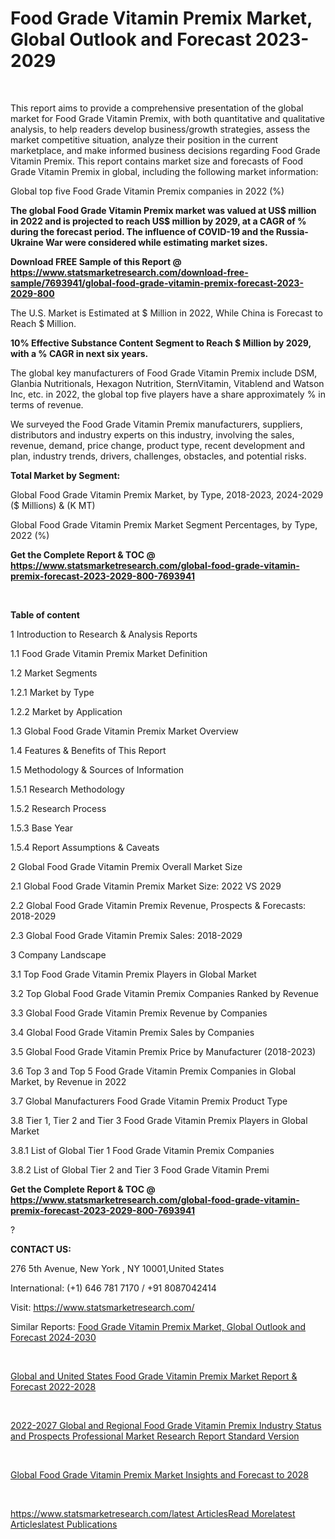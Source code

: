 <h1>Food Grade Vitamin Premix Market, Global Outlook and Forecast 2023-2029</h1><br/><p>This report aims to provide a comprehensive presentation of the global market for Food Grade Vitamin Premix, with both quantitative and qualitative analysis, to help readers develop business/growth strategies, assess the market competitive situation, analyze their position in the current marketplace, and make informed business decisions regarding Food Grade Vitamin Premix. This report contains market size and forecasts of Food Grade Vitamin Premix in global, including the following market information:</p>
 
 
 
 <p>Global top five Food Grade Vitamin Premix companies in 2022 (%)</p>
 
 
 
 <p><strong>The global Food Grade Vitamin Premix market was valued at US$ million in 2022 and is projected to reach US$ million by 2029, at a <strong>CAGR</strong> of % during the forecast period. The influence of COVID-19 and the Russia-Ukraine War were considered while estimating market sizes.</strong></p>
 
 
 
 <p><strong>Download FREE Sample of this Report @ <a href="https://www.statsmarketresearch.com/download-free-sample/7693941/global-food-grade-vitamin-premix-forecast-2023-2029-800">https://www.statsmarketresearch.com/download-free-sample/7693941/global-food-grade-vitamin-premix-forecast-2023-2029-800</a></strong></p>
 
 
 
 <p>The U.S. Market is Estimated at $ Million in 2022, While China is Forecast to Reach $ Million.</p>
 
 
 
 <p><strong>10% Effective Substance Content Segment to Reach $ Million by 2029, with a % <strong>CAGR</strong> in next six years.</strong></p>
 
 
 
 <p>The global key manufacturers of Food Grade Vitamin Premix include DSM, Glanbia Nutritionals, Hexagon Nutrition, SternVitamin, Vitablend and Watson Inc, etc. in 2022, the global top five players have a share approximately % in terms of revenue.</p>
 
 
 
 <p>We surveyed the Food Grade Vitamin Premix manufacturers, suppliers, distributors and industry experts on this industry, involving the sales, revenue, demand, price change, product type, recent development and plan, industry trends, drivers, challenges, obstacles, and potential risks.</p>
 
 
 
 <p><strong>Total Market by Segment:</strong></p>
 
 
 
 <p>Global Food Grade Vitamin Premix Market, by Type, 2018-2023, 2024-2029 ($ Millions) & (K MT)</p>
 
 
 
 <p>Global Food Grade Vitamin Premix Market Segment Percentages, by Type, 2022 (%)</p>
 
 
 
 <div><b>Get the Complete Report & TOC @ <a href="https://www.statsmarketresearch.com/global-food-grade-vitamin-premix-forecast-2023-2029-800-7693941">https://www.statsmarketresearch.com/global-food-grade-vitamin-premix-forecast-2023-2029-800-7693941</a></b></div>
 
 
 
 <p><br />
 
 <b>Table of content</b></p>
 
 
 
 <p>1 Introduction to Research & Analysis Reports<br />
 
 1.1 Food Grade Vitamin Premix Market Definition<br />
 
 1.2 Market Segments<br />
 
 1.2.1 Market by Type<br />
 
 1.2.2 Market by Application<br />
 
 1.3 Global Food Grade Vitamin Premix Market Overview<br />
 
 1.4 Features & Benefits of This Report<br />
 
 1.5 Methodology & Sources of Information<br />
 
 1.5.1 Research Methodology<br />
 
 1.5.2 Research Process<br />
 
 1.5.3 Base Year<br />
 
 1.5.4 Report Assumptions & Caveats<br />
 
 2 Global Food Grade Vitamin Premix Overall Market Size<br />
 
 2.1 Global Food Grade Vitamin Premix Market Size: 2022 VS 2029<br />
 
 2.2 Global Food Grade Vitamin Premix Revenue, Prospects & Forecasts: 2018-2029<br />
 
 2.3 Global Food Grade Vitamin Premix Sales: 2018-2029<br />
 
 3 Company Landscape<br />
 
 3.1 Top Food Grade Vitamin Premix Players in Global Market<br />
 
 3.2 Top Global Food Grade Vitamin Premix Companies Ranked by Revenue<br />
 
 3.3 Global Food Grade Vitamin Premix Revenue by Companies<br />
 
 3.4 Global Food Grade Vitamin Premix Sales by Companies<br />
 
 3.5 Global Food Grade Vitamin Premix Price by Manufacturer (2018-2023)<br />
 
 3.6 Top 3 and Top 5 Food Grade Vitamin Premix Companies in Global Market, by Revenue in 2022<br />
 
 3.7 Global Manufacturers Food Grade Vitamin Premix Product Type<br />
 
 3.8 Tier 1, Tier 2 and Tier 3 Food Grade Vitamin Premix Players in Global Market<br />
 
 3.8.1 List of Global Tier 1 Food Grade Vitamin Premix Companies<br />
 
 3.8.2 List of Global Tier 2 and Tier 3 Food Grade Vitamin Premi</p>
 
 
 
 <div><b>Get the Complete Report & TOC @ <a href="https://www.statsmarketresearch.com/global-food-grade-vitamin-premix-forecast-2023-2029-800-7693941">https://www.statsmarketresearch.com/global-food-grade-vitamin-premix-forecast-2023-2029-800-7693941</a></b></div>
 
 
 
 <p>? </p>
 
 
 
 <p><b>CONTACT US:</b><br />
 
 276 5th Avenue, New York , NY 10001,United States<br />
 
 International: (+1) 646 781 7170 / +91 8087042414<br />
 
 Visit: <a href="https://www.statsmarketresearch.com/">https://www.statsmarketresearch.com/</a><br />
 
 Similar Reports: <a href="https://www.statsmarketresearch.com/global-food-grade-vitamin-premix-forecast-2023-2029-800-7693941">Food Grade Vitamin Premix Market, Global Outlook and Forecast 2024-2030</a><br />
 
 <br />
 
 <a href="https://www.statsmarketresearch.com/global-food-grade-vitamin-premix-forecast-2023-2029-800-7693941">Global and United States Food Grade Vitamin Premix Market Report & Forecast 2022-2028</a><br />
 
 <br />
 
 <a href="https://www.statsmarketresearch.com/global-food-grade-vitamin-premix-forecast-2023-2029-800-7693941">2022-2027 Global and Regional Food Grade Vitamin Premix Industry Status and Prospects Professional Market Research Report Standard Version</a><br />
 
 <br />
 
 <a href="https://www.statsmarketresearch.com/global-food-grade-vitamin-premix-forecast-2023-2029-800-7693941">Global Food Grade Vitamin Premix Market Insights and Forecast to 2028</a><br />
 
 <br />
 
 <a href="https://gyeongbokgung.com">https://www.statsmarketresearch.com/</a><a href="https://hallyeomaritime.com">latest Articles</a><a href="https://jingwansa.com">Read More</a><a href="https://nguoiviet.jp/">latest Articles</a><a href="https://www.intelmarketresearch.com/">latest Publications</a></p>